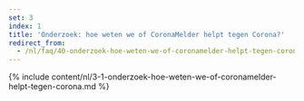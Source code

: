 ```yaml
---
set: 3
index: 1
title: 'Onderzoek: hoe weten we of CoronaMelder helpt tegen Corona?'
redirect_from: 
  - /nl/faq/40-onderzoek-hoe-weten-we-of-coronamelder-helpt-tegen-corona
---
```

{% include content/nl/3-1-onderzoek-hoe-weten-we-of-coronamelder-helpt-tegen-corona.md %}
